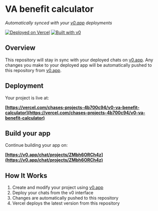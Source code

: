 # VA benefit calculator

*Automatically synced with your [v0.app](https://v0.app) deployments*

[![Deployed on Vercel](https://img.shields.io/badge/Deployed%20on-Vercel-black?style=for-the-badge&logo=vercel)](https://vercel.com/chases-projects-4b700c94/v0-va-benefit-calculator)
[![Built with v0](https://img.shields.io/badge/Built%20with-v0.app-black?style=for-the-badge)](https://v0.app/chat/projects/ZMbh6ORCh4z)

## Overview

This repository will stay in sync with your deployed chats on [v0.app](https://v0.app).
Any changes you make to your deployed app will be automatically pushed to this repository from [v0.app](https://v0.app).

## Deployment

Your project is live at:

**[https://vercel.com/chases-projects-4b700c94/v0-va-benefit-calculator](https://vercel.com/chases-projects-4b700c94/v0-va-benefit-calculator)**

## Build your app

Continue building your app on:

**[https://v0.app/chat/projects/ZMbh6ORCh4z](https://v0.app/chat/projects/ZMbh6ORCh4z)**

## How It Works

1. Create and modify your project using [v0.app](https://v0.app)
2. Deploy your chats from the v0 interface
3. Changes are automatically pushed to this repository
4. Vercel deploys the latest version from this repository